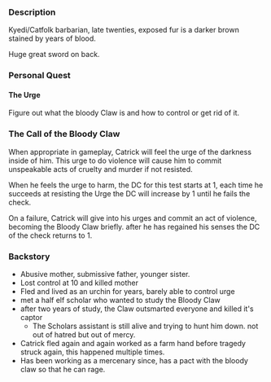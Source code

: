 ### Description

Kyedi/Catfolk barbarian, late twenties, exposed fur is a darker brown stained by years of blood. 

Huge great sword on back. 


### Personal Quest

#### The Urge

Figure out what the bloody Claw is and how to control or get rid of it. 



### The Call of the Bloody Claw

When appropriate in gameplay, Catrick will feel the urge of the darkness inside of him. This urge to do violence will cause him to commit unspeakable acts of cruelty and murder if not resisted. 

When he feels the urge to harm, the DC for this test starts at 1, each time he succeeds at resisting the Urge the DC will increase by 1 until he fails the check. 

On a failure, Catrick will give into his urges and commit an act of violence, becoming the Bloody Claw briefly. after he has regained his senses the DC of the check returns to 1. 


### Backstory

- Abusive mother, submissive father, younger sister. 
- Lost control at 10 and killed mother
- Fled and lived as an urchin for years, barely able to control urge
- met a half elf scholar who wanted to study the Bloody Claw
- after two years of study, the Claw outsmarted everyone and killed it's captor
	- The Scholars assistant is still alive and trying to hunt him down. not out of hatred but out of mercy.
- Catrick fled again and again worked as a farm hand before tragedy struck again, this happened multiple times. 
- Has been working as a mercenary since, has a pact with the bloody claw so that he can rage. 